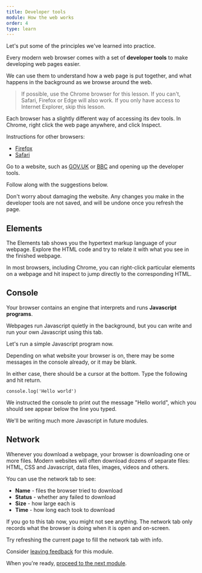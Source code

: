 ```yaml
---
title: Developer tools
module: How the web works
order: 4
type: learn
---
```



Let's put some of the principles we've learned into practice.

Every modern web browser comes with a set of **developer tools** to make developing web pages easier.

We can use them to understand how a web page is put together, and what happens in the background as we browse around the web.

> If possible, use the Chrome browser for this lesson. If you can't, Safari, Firefox or Edge will also work. If you only have access to Internet Explorer, skip this lesson.

Each browser has a slightly different way of accessing its dev tools. In Chrome, right click the web page anywhere, and click Inspect.

Instructions for other browsers:

* [Firefox](https://developer.mozilla.org/en-US/docs/Learn/Common_questions/What_are_browser_developer_tools)
* [Safari](https://developer.apple.com/library/archive/documentation/AppleApplications/Conceptual/Safari_Developer_Guide/GettingStarted/GettingStarted.html#//apple_ref/doc/uid/TP40007874-CH2-SW1)


<div class="todo">
	<p>Go to a website, such as <a href="http://gov.uk">GOV.UK</a> or <a href="http://bbc.co.uk">BBC</a> and opening up the developer tools.</p>
	<p>Follow along with the suggestions below.</p>
</div>


Don't worry about damaging the website. Any changes you make in the developer tools are not saved, and will be undone once you refresh the page.

## Elements
The Elements tab shows you the hypertext markup language of your webpage. Explore the HTML code and try to relate it with what you see in the finished webpage.

In most browsers, including Chrome, you can right-click particular elements on a webpage and hit inspect to jump directly to the corresponding HTML.

## Console
Your browser contains an engine that interprets and runs **Javascript programs**.

Webpages run Javascript quietly in the background, but you can write and run your own Javascript using this tab.

Let's run a simple Javascript program now.

Depending on what website your browser is on, there may be some messages in the console already, or it may be blank.

In either case, there should be a cursor at the bottom. Type the following and hit return.

```
console.log('Hello world')
```

We instructed the console to print out the message "Hello world", which you should see appear below the line you typed.

We'll be writing much more Javascript in future modules.


## Network
Whenever you download a webpage, your browser is downloading one or more files. Modern websites will often download dozens of separate files: HTML, CSS and Javascript, data files, images, videos and others.

You can use the network tab to see:
- **Name** - files the browser tried to download
- **Status** - whether any failed to download
- **Size** - how large each is
- **Time** - how long each took to download

If you go to this tab now, you might not see anything. The network tab only records what the browser is doing when it is open and on-screen.

Try refreshing the current page to fill the network tab with info.

<div class="inset">
	<p>Consider <a href="/feedback">leaving feedback</a> for this module.</p>
	<p>When you're ready, <a href="/lesson/your-first-webpage">proceed to the next module</a>.</p>
</div>
